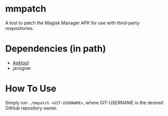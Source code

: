# mmpatch
A tool to patch the Magisk Manager APK for use with third-party respositories.

# Dependencies (in path)
* [Apktool](https://github.com/iBotPeaches/Apktool)
* jarsigner

# How To Use
Simply run `./mmpatch <GIT-USERNAME>`, where GIT-USERNAME is the desired GitHub repository owner.
